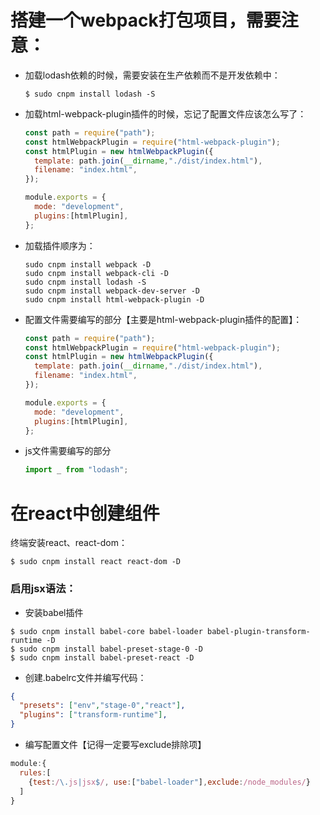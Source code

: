 # 搭建一个webpack打包项目，需要注意：

- 加载lodash依赖的时候，需要安装在生产依赖而不是开发依赖中：

  ```
  $ sudo cnpm install lodash -S
  ```

- 加载html-webpack-plugin插件的时候，忘记了配置文件应该怎么写了：

  ```javascript
  const path = require("path");
  const htmlWebpackPlugin = require("html-webpack-plugin");
  const htmlPlugin = new htmlWebpackPlugin({
    template: path.join(__dirname,"./dist/index.html"),
    filename: "index.html",
  });
  
  module.exports = {
    mode: "development",
    plugins:[htmlPlugin],
  };
  ```

- 加载插件顺序为：

  ```
  sudo cnpm install webpack -D
  sudo cnpm install webpack-cli -D
  sudo cnpm install lodash -S
  sudo cnpm install webpack-dev-server -D
  sudo cnpm install html-webpack-plugin -D
  ```

- 配置文件需要编写的部分【主要是html-webpack-plugin插件的配置】：

  ```javascript
  const path = require("path");
  const htmlWebpackPlugin = require("html-webpack-plugin");
  const htmlPlugin = new htmlWebpackPlugin({
    template: path.join(__dirname,"./dist/index.html"),
    filename: "index.html",
  });
  
  module.exports = {
    mode: "development",
    plugins:[htmlPlugin],
  };
  ```

- js文件需要编写的部分

  ```javascript
  import _ from "lodash";
  ```

# 在react中创建组件

终端安装react、react-dom：

```
$ sudo cnpm install react react-dom -D
```

### 启用jsx语法：

- 安装babel插件

```
$ sudo cnpm install babel-core babel-loader babel-plugin-transform-runtime -D
$ sudo cnpm install babel-preset-stage-0 -D
$ sudo cnpm install babel-preset-react -D
```

- 创建.babelrc文件并编写代码：

```json
{
  "presets": ["env","stage-0","react"],
  "plugins": ["transform-runtime"],
}
```

- 编写配置文件【记得一定要写exclude排除项】

```javascript
module:{
  rules:[
    {test:/\.js|jsx$/, use:["babel-loader"],exclude:/node_modules/}
  ]
}
```

### 